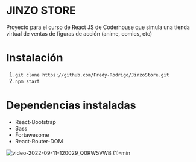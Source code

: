 # JINZO STORE

Proyecto para el curso de React JS de Coderhouse que simula una tienda virtual de ventas de figuras de acción (anime, comics, etc)

# Instalación

1. `git clone https://github.com/Fredy-Rodrigo/JinzoStore.git`
2. `npm start`

# Dependencias instaladas

- React-Bootstrap
- Sass
- Fortawesome
- React-Router-DOM

![video-2022-09-11-120029_Q0RW5VWB (1)-min](https://user-images.githubusercontent.com/74442898/189542980-ff918a60-2600-401b-9857-e00bbdb3a09d.gif)
